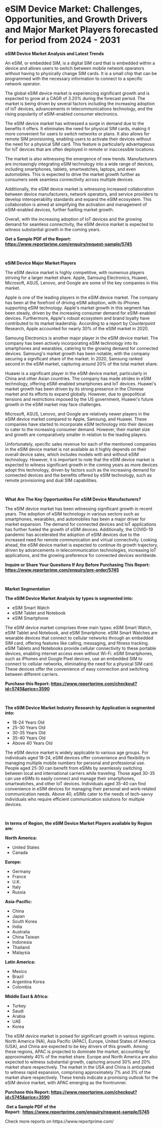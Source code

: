 <p><h1>eSIM Device Market: Challenges, Opportunities, and Growth Drivers and Major Market Players forecasted for period from 2024 - 2031</h1></p><p><strong>eSIM Device Market Analysis and Latest Trends</strong></p>
<p><p>An eSIM, or embedded SIM, is a digital SIM card that is embedded within a device and allows users to switch between mobile network operators without having to physically change SIM cards. It is a small chip that can be programmed with the necessary information to connect to a specific network operator.</p><p>The global eSIM device market is experiencing significant growth and is expected to grow at a CAGR of 3.20% during the forecast period. The market is being driven by several factors including the increasing adoption of IoT devices, advancements in telecommunications technology, and the rising popularity of eSIM-enabled consumer electronics.</p><p>The eSIM device market has witnessed a surge in demand due to the benefits it offers. It eliminates the need for physical SIM cards, making it more convenient for users to switch networks or plans. It also allows for remote SIM provisioning, enabling users to activate their devices without the need for a physical SIM card. This feature is particularly advantageous for IoT devices that are often deployed in remote or inaccessible locations.</p><p>The market is also witnessing the emergence of new trends. Manufacturers are increasingly integrating eSIM technology into a wide range of devices, including smartphones, tablets, smartwatches, laptops, and even automobiles. This is expected to drive the market growth further as consumers seek seamless connectivity across multiple devices.</p><p>Additionally, the eSIM device market is witnessing increased collaboration between device manufacturers, network operators, and service providers to develop interoperability standards and expand the eSIM ecosystem. This collaboration is aimed at simplifying the activation and management of eSIM-enabled devices, further fuelling market growth.</p><p>Overall, with the increasing adoption of IoT devices and the growing demand for seamless connectivity, the eSIM device market is expected to witness substantial growth in the coming years.</p></p>
<p><strong>Get a Sample PDF of the Report:&nbsp; <a href="https://www.reportprime.com/enquiry/request-sample/5745">https://www.reportprime.com/enquiry/request-sample/5745</a></strong></p>
<p>&nbsp;</p>
<p><strong>eSIM Device Major Market Players</strong></p>
<p><p>The eSIM device market is highly competitive, with numerous players striving for a larger market share. Apple, Samsung Electronics, Huawei, Microsoft, ASUS, Lenovo, and Google are some of the key companies in this market.</p><p>Apple is one of the leading players in the eSIM device market. The company has been at the forefront of driving eSIM adoption, with its iPhones supporting eSIM technology. Apple's market growth in this segment has been steady, driven by the increasing consumer demand for eSIM-enabled devices. Furthermore, Apple's robust ecosystem and brand loyalty have contributed to its market leadership. According to a report by Counterpoint Research, Apple accounted for nearly 30% of the eSIM market in 2020.</p><p>Samsung Electronics is another major player in the eSIM device market. The company has been actively incorporating eSIM technology into its smartphones and wearables, catering to the growing demand for connected devices. Samsung's market growth has been notable, with the company securing a significant share of the market. In 2020, Samsung ranked second in the eSIM market, capturing around 20% of the total market share.</p><p>Huawei is a significant player in the eSIM device market, particularly in China and other Asian countries. The company has made strides in eSIM technology, offering eSIM-enabled smartphones and IoT devices. Huawei's market growth has been driven by its strong presence in the Chinese market and its efforts to expand globally. However, due to geopolitical tensions and restrictions imposed by the US government, Huawei's future growth in the eSIM market may face challenges.</p><p>Microsoft, ASUS, Lenovo, and Google are relatively newer players in the eSIM device market compared to Apple, Samsung, and Huawei. These companies have started to incorporate eSIM technology into their devices to cater to the increasing consumer demand. However, their market size and growth are comparatively smaller in relation to the leading players.</p><p>Unfortunately, specific sales revenue for each of the mentioned companies in the eSIM device market is not available as it highly depends on their overall device sales, which includes models with and without eSIM technology. However, it is important to note that the eSIM device market is expected to witness significant growth in the coming years as more devices adopt this technology, driven by factors such as the increasing demand for connected devices and the benefits offered by eSIM technology, such as remote provisioning and dual SIM capabilities.</p></p>
<p>&nbsp;</p>
<p><strong>What Are The Key Opportunities For eSIM Device Manufacturers?</strong></p>
<p><p>The eSIM device market has been witnessing significant growth in recent years. The adoption of eSIM technology in various sectors such as smartphones, wearables, and automobiles has been a major driver for market expansion. The demand for connected devices and IoT applications has further fueled the growth of eSIM devices. Additionally, the COVID-19 pandemic has accelerated the adoption of eSIM devices due to the increased need for remote communication and virtual connectivity. Looking ahead, the eSIM device market is expected to continue its growth trajectory, driven by advancements in telecommunication technologies, increasing IoT applications, and the growing preference for connected devices worldwide.</p></p>
<p><strong>Inquire or Share Your Questions If Any Before Purchasing This Report: <a href="https://www.reportprime.com/enquiry/pre-order/5745">https://www.reportprime.com/enquiry/pre-order/5745</a></strong></p>
<p>&nbsp;</p>
<p><strong>Market Segmentation</strong></p>
<p><strong>The eSIM Device Market Analysis by types is segmented into:</strong></p>
<p><ul><li>eSIM Smart Watch</li><li>eSIM Tablet and Notebook</li><li>eSIM Smartphone</li></ul></p>
<p><p>The eSIM device market comprises three main types: eSIM Smart Watch, eSIM Tablet and Notebook, and eSIM Smartphone. eSIM Smart Watches are wearable devices that connect to cellular networks through an embedded SIM card, offering features like calling, messaging, and fitness tracking. eSIM Tablets and Notebooks provide cellular connectivity to these portable devices, enabling internet access even without Wi-Fi. eSIM Smartphones, such as iPhones and Google Pixel devices, use an embedded SIM to connect to cellular networks, eliminating the need for a physical SIM card. These devices offer the convenience of easy connection and switching between different carriers.</p></p>
<p><strong>Purchase this Report:&nbsp;<a href="https://www.reportprime.com/checkout?id=5745&price=3590">https://www.reportprime.com/checkout?id=5745&price=3590</a></strong></p>
<p>&nbsp;</p>
<p><strong>The eSIM Device Market Industry Research by Application is segmented into:</strong></p>
<p><ul><li>18-24 Years Old</li><li>25-30 Years Old</li><li>30-35 Years Old</li><li>35-40 Years Old</li><li>Above 40 Years Old</li></ul></p>
<p><p>The eSIM device market is widely applicable to various age groups. For individuals aged 18-24, eSIM devices offer convenience and flexibility in managing multiple mobile numbers for personal and professional use. People aged 25-30 can benefit from eSIMs by seamlessly switching between local and international carriers while traveling. Those aged 30-35 can use eSIMs to easily connect and manage their smartphones, smartwatches, and other IoT devices. Individuals aged 35-40 can find convenience in eSIM devices for managing their personal and work-related communication needs. Above 40, eSIMs cater to the needs of tech-savvy individuals who require efficient communication solutions for multiple devices.</p></p>
<p>&nbsp;</p>
<p><strong>In terms of Region, the eSIM Device Market Players available by Region are:</strong></p>
<p>
    <p> <strong> North America: </strong>
        <ul>
            <li>United States</li>
            <li>Canada</li>
        </ul>
        </p> 
    <p> <strong> Europe: </strong>
        <ul>
            <li>Germany</li>
            <li>France</li>
            <li>U.K.</li>
            <li>Italy</li>
            <li>Russia</li>
        </ul>
        </p> 
    <p> <strong> Asia-Pacific: </strong>
        <ul>
            <li>China</li>
            <li>Japan</li>
            <li>South Korea</li>
            <li>India</li>
            <li>Australia</li>
            <li>China Taiwan</li>
            <li>Indonesia</li>
            <li>Thailand</li>
            <li>Malaysia</li>
        </ul>
        </p> 
    <p> <strong> Latin America: </strong>
        <ul>
            <li>Mexico</li>
            <li>Brazil</li>
            <li>Argentina Korea</li>
            <li>Colombia</li>
        </ul>
        </p> 
    <p> <strong> Middle East & Africa: </strong>
        <ul>
            <li>Turkey</li>
            <li>Saudi</li>
            <li>Arabia</li>
            <li>UAE</li>
            <li>Korea</li>
        </ul>
    </p>
    </p>
<p><p>The eSIM device market is poised for significant growth in various regions. North America (NA), Asia Pacific (APAC), Europe, United States of America (USA), and China are expected to be key drivers of this growth. Among these regions, APAC is projected to dominate the market, accounting for approximately 40% of the market share. Europe and North America are also expected to witness substantial growth, capturing around 30% and 20% market share respectively. The market in the USA and China is anticipated to witness rapid expansion, comprising approximately 7% and 3% of the market share respectively. These trends indicate a promising outlook for the eSIM device market, with APAC emerging as the frontrunner.</p></p>
<p><strong>Purchase this Report: <a href="https://www.reportprime.com/checkout?id=5745&price=3590">https://www.reportprime.com/checkout?id=5745&price=3590</a></strong></p>
<p>&nbsp;<strong>Get a Sample PDF of the Report:&nbsp;&nbsp;<a href="https://www.reportprime.com/enquiry/request-sample/5745">https://www.reportprime.com/enquiry/request-sample/5745</a></strong></p>
<p><strong></strong></p>
<p>Check more reports on https://www.reportprime.com/</p>